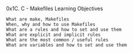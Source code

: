 0x1C. C - Makefiles
Learning Objectives

    What are make, Makefiles
    When, why and how to use Makefiles
    What are a rules and how to set and use them
    What are explicit and implicit rules
    What are the most common / useful rules
    What are variables and how to set and use them

